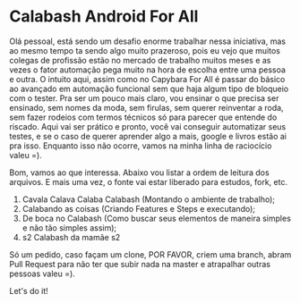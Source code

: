 # Calabash Android For All

Olá pessoal, está sendo um desafio enorme trabalhar nessa iniciativa, mas ao mesmo tempo ta sendo algo muito prazeroso, pois eu vejo que muitos colegas de profissão estão no mercado de trabalho muitos meses e as vezes o fator automação pega muito na hora de escolha entre uma pessoa e outra. O intuito aqui, assim como no Capybara For All é passar do básico ao avançado em automação funcional sem que haja algum tipo de bloqueio com o tester. Pra ser um pouco mais claro, vou ensinar o que precisa ser ensinado, sem nomes da moda, sem firulas, sem querer reinventar a roda, sem fazer rodeios com termos técnicos só para parecer que entende do riscado. Aqui vai ser prático e pronto, você vai conseguir automatizar seus testes, e se o caso de querer aprender algo a mais, google e livros estão ai pra isso. Enquanto isso não ocorre, vamos na minha linha de raciocício valeu =).

Bom, vamos ao que interessa. Abaixo vou listar a ordem de leitura dos arquivos. E mais uma vez, o fonte vai estar liberado para estudos, fork, etc.

1. Cavala Calava Calaba Calabash (Montando o ambiente de trabalho);
2. Calabando as coisas (Criando Features e Steps e executando);
3. De boca no Calabash (Como buscar seus elementos de maneira simples e não tão simples assim);
4. s2 Calabash da mamãe s2

Só um pedido, caso façam um clone, POR FAVOR, criem uma branch, abram Pull Request para não ter que subir nada na master e atrapalhar outras pessoas valeu =).


Let's do it!
